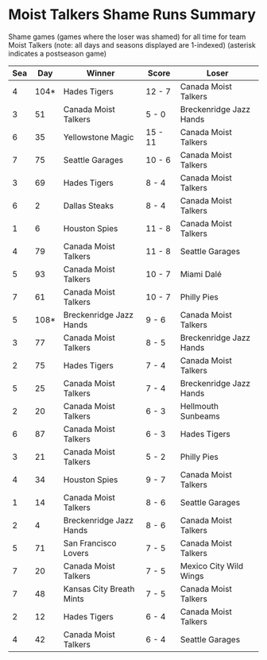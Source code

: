 # Moist Talkers Shame Runs Summary



Shame games (games where the loser was shamed) for all time for team Moist Talkers (note: all days and seasons displayed are 1-indexed) (asterisk indicates a postseason game)


| Sea | Day | Winner | Score | Loser | 
| ------ |------ |------ |------ |------ |
| 4 | 104* | Hades Tigers | 12 - 7 | Canada Moist Talkers | 
| 3 | 51 | Canada Moist Talkers | 5 - 0 | Breckenridge Jazz Hands | 
| 6 | 35 | Yellowstone Magic | 15 - 11 | Canada Moist Talkers | 
| 7 | 75 | Seattle Garages | 10 - 6 | Canada Moist Talkers | 
| 3 | 69 | Hades Tigers | 8 - 4 | Canada Moist Talkers | 
| 6 | 2 | Dallas Steaks | 8 - 4 | Canada Moist Talkers | 
| 1 | 6 | Houston Spies | 11 - 8 | Canada Moist Talkers | 
| 4 | 79 | Canada Moist Talkers | 11 - 8 | Seattle Garages | 
| 5 | 93 | Canada Moist Talkers | 10 - 7 | Miami Dalé | 
| 7 | 61 | Canada Moist Talkers | 10 - 7 | Philly Pies | 
| 5 | 108* | Breckenridge Jazz Hands | 9 - 6 | Canada Moist Talkers | 
| 3 | 77 | Canada Moist Talkers | 8 - 5 | Breckenridge Jazz Hands | 
| 2 | 75 | Hades Tigers | 7 - 4 | Canada Moist Talkers | 
| 5 | 25 | Canada Moist Talkers | 7 - 4 | Breckenridge Jazz Hands | 
| 2 | 20 | Canada Moist Talkers | 6 - 3 | Hellmouth Sunbeams | 
| 6 | 87 | Canada Moist Talkers | 6 - 3 | Hades Tigers | 
| 3 | 21 | Canada Moist Talkers | 5 - 2 | Philly Pies | 
| 4 | 34 | Houston Spies | 9 - 7 | Canada Moist Talkers | 
| 1 | 14 | Canada Moist Talkers | 8 - 6 | Seattle Garages | 
| 2 | 4 | Breckenridge Jazz Hands | 8 - 6 | Canada Moist Talkers | 
| 5 | 71 | San Francisco Lovers | 7 - 5 | Canada Moist Talkers | 
| 7 | 20 | Canada Moist Talkers | 7 - 5 | Mexico City Wild Wings | 
| 7 | 48 | Kansas City Breath Mints | 7 - 5 | Canada Moist Talkers | 
| 2 | 12 | Hades Tigers | 6 - 4 | Canada Moist Talkers | 
| 4 | 42 | Canada Moist Talkers | 6 - 4 | Seattle Garages | 


